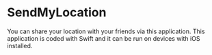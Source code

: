 # SendMyLocation

You can share your location with your friends via this application. This application is coded with Swift and it can be run on devices with iOS installed.
